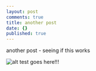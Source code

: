 ```yaml
---
layout: post
comments: true
title: another post
date: {}
published: true
---
```


another post - seeing if this works

![alt test goes here!!!]({{site.baseurl}}/_posts/grey.png)

